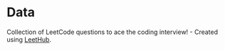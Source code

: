 # Data
Collection of LeetCode questions to ace the coding interview! - Created using [LeetHub](https://github.com/QasimWani/LeetHub).

